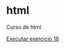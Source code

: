 # html
Curso de html

<a href="https://y0nkou.github.io/html/Exercicios/ex018/index.html" target='_blank'>Executar exercicio 18 </a>